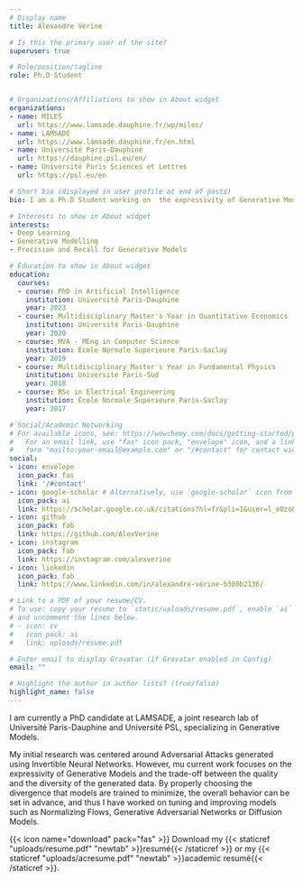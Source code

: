 ```yaml
---
# Display name
title: Alexandre Vérine

# Is this the primary user of the site?
superuser: true

# Role/position/tagline
role: Ph.D Student


# Organizations/Affiliations to show in About widget
organizations:
- name: MILES
  url: https://www.lamsade.dauphine.fr/wp/miles/
- name: LAMSADE
  url: https://www.lamsade.dauphine.fr/en.html
- name: Université Paris-Dauphine
  url: https://dauphine.psl.eu/en/
- name: Université Paris Sciences et Lettres
  url: https://psl.eu/en

# Short bio (displayed in user profile at end of posts)
bio: I am a Ph.D Student working on  the expressivity of Generative Models.

# Interests to show in About widget
interests:
- Deep Learning
- Generative Modelling
- Precision and Recall for Generative Models

# Education to show in About widget
education:
  courses:
  - course: PhD in Artificial Intelligence
    institution: Université Paris-Dauphine
    year: 2023
  - course: Multidisciplinary Master's Year in Quantitative Economics 
    institution: Université Paris-Dauphine
    year: 2020
  - course: MVA - MEng in Computer Science 
    institution: École Normale Supérieure Paris-Saclay
    year: 2019
  - course: Multidisciplinary Master's Year in Fundamental Physics 
    institution: Université Paris-Sud
    year: 2018
  - course: BSc in Electrical Engineering
    institution: École Normale Supérieure Paris-Saclay
    year: 2017

# Social/Academic Networking
# For available icons, see: https://wowchemy.com/docs/getting-started/page-builder/#icons
#   For an email link, use "fas" icon pack, "envelope" icon, and a link in the
#   form "mailto:your-email@example.com" or "/#contact" for contact widget.
social:
- icon: envelope
  icon_pack: fas
  link: '/#contact'
- icon: google-scholar # Alternatively, use `google-scholar` icon from `ai` icon pack
  icon_pack: ai
  link: https://scholar.google.co.uk/citations?hl=fr&pli=1&user=l_e0zo8AAAAJ
- icon: github
  icon_pack: fab
  link: https://github.com/AlexVerine
- icon: instagram
  icon_pack: fab
  link: https://instagram.com/alexverine
- icon: linkedin
  icon_pack: fab
  link: https://www.linkedin.com/in/alexandre-vérine-b300b2136/

# Link to a PDF of your resume/CV.
# To use: copy your resume to `static/uploads/resume.pdf`, enable `ai` icons in `params.toml`, 
# and uncomment the lines below.
# - icon: cv
#   icon_pack: ai
#   link: uploads/resume.pdf

# Enter email to display Gravatar (if Gravatar enabled in Config)
email: ""

# Highlight the author in author lists? (true/false)
highlight_name: false
---
```

I am currently a PhD candidate at LAMSADE, a joint research lab of Université Paris-Dauphine and Université PSL, specializing in Generative Models.

My initial research was centered around Adversarial Attacks generated using Invertible Neural Networks. However, mu current work focuses on the expressivity of Generative Models and the trade-off between the quality and the diversity of the generated data. By properly choosing the divergence that models are trained to minimize, the overall behavior can be set in advance, and thus I have worked on tuning and improving models such as Normalizing Flows, Generative Adversarial Networks or Diffusion Models. 

{{< icon name="download" pack="fas" >}} Download my {{< staticref "uploads/resume.pdf" "newtab" >}}resumé{{< /staticref >}} or my {{< staticref "uploads/acresume.pdf" "newtab" >}}academic resumé{{< /staticref >}}.

